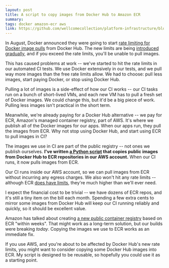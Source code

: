 ```yaml
---
layout: post
title: A script to copy images from Docker Hub to Amazon ECR
summary:
tags: docker amazon-ecr aws
link: https://github.com/wellcomecollection/platform-infrastructure/blob/4b16beef44efbe8faa9a62f5459ab6f706e07032/builds/copy_docker_images_to_ecr.py
---
```


In August, Docker announced they were going to start [rate limiting for Docker image pulls](https://www.docker.com/blog/scaling-docker-to-serve-millions-more-developers-network-egress/) from Docker Hub.
The new limits are being [introduced gradually](https://www.docker.com/blog/what-you-need-to-know-about-upcoming-docker-hub-rate-limiting/), and if you exceed the rate limits, you'll be unable to pull images.

This has caused problems at work -- we've started to hit the rate limits in our automated CI tests.
We use Docker extensively in our tests, and we pull way more images than the free rate limits allow.
We had to choose: pull less images, start paying Docker, or stop using Docker Hub.

Pulling a lot of images is a side-effect of how our CI works -- our CI tasks run on a bunch of short-lived VMs, and each new VM has to pull a fresh set of Docker images.
We could change this, but it'd be a big piece of work.
Pulling less images isn't practical in the short term.

Meanwhile, we're already paying for a Docker Hub alternative -- we pay for ECR, Amazon's managed container registry, part of AWS.
It's where we publish all of the Docker images for our apps.
When our apps run, they pull the images from ECR.
Why not stop using Docker Hub, and start using ECR to pull images in CI?

The images we use in CI are part of the public registry -- not ones we publish ourselves.
**I've written [a Python script](https://github.com/wellcomecollection/platform-infrastructure/blob/4b16beef44efbe8faa9a62f5459ab6f706e07032/builds/copy_docker_images_to_ecr.py) that copies public images from Docker Hub to ECR repositories in our AWS account.**
When our CI runs, it now pulls images from ECR.

Our CI runs inside our AWS account, so we can pull images from ECR without incurring any egress charges.
We also won't hit any rate limits -- although ECR [does have limits](https://docs.aws.amazon.com/AmazonECR/latest/userguide/service-quotas.html), they're much higher than we'll ever need.

I expect the financial cost to be trivial -- we have dozens of ECR repos, and it's still a tiny item on the bill each month.
Spending a few extra cents to mirror some images from Docker Hub will keep our CI running reliably and quickly, so it should be excellent value.

Amazon has talked about creating [a new public container registry](https://aws.amazon.com/blogs/containers/advice-for-customers-dealing-with-docker-hub-rate-limits-and-a-coming-soon-announcement/) based on ECR "within weeks".
That might work as a long-term solution, but our builds were breaking *today*.
Copying the images we use to ECR works as an immediate fix.

If you use AWS, and you're about to be affected by Docker Hub's new rate limits, you might want to consider copying some Docker Hub images into ECR.
My script is designed to be reusable, so hopefully you could use it as a starting point.
